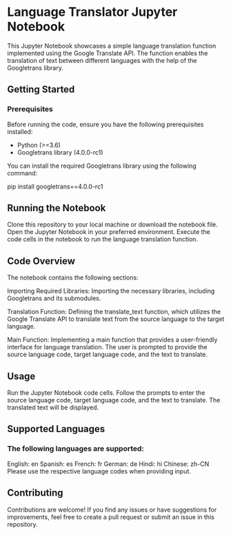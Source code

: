 # Language Translator Jupyter Notebook

This Jupyter Notebook showcases a simple language translation function implemented using the Google Translate API. The function enables the translation of text between different languages with the help of the Googletrans library.

## Getting Started

### Prerequisites

Before running the code, ensure you have the following prerequisites installed:

- Python (>=3.6)
- Googletrans library (4.0.0-rc1)

You can install the required Googletrans library using the following command:

pip install googletrans==4.0.0-rc1

## Running the Notebook

Clone this repository to your local machine or download the notebook file.
Open the Jupyter Notebook in your preferred environment.
Execute the code cells in the notebook to run the language translation function.

## Code Overview
The notebook contains the following sections:

Importing Required Libraries: Importing the necessary libraries, including Googletrans and its submodules.

Translation Function: Defining the translate_text function, which utilizes the Google Translate API to translate text from the source language to the target language.

Main Function: Implementing a main function that provides a user-friendly interface for language translation. The user is prompted to provide the source language code, target language code, and the text to translate.

## Usage

Run the Jupyter Notebook code cells.
Follow the prompts to enter the source language code, target language code, and the text to translate.
The translated text will be displayed.

## Supported Languages

### The following languages are supported:

English: en
Spanish: es
French: fr
German: de
Hindi: hi
Chinese: zh-CN
Please use the respective language codes when providing input.

## Contributing
Contributions are welcome! If you find any issues or have suggestions for improvements, feel free to create a pull request or submit an issue in this repository.
